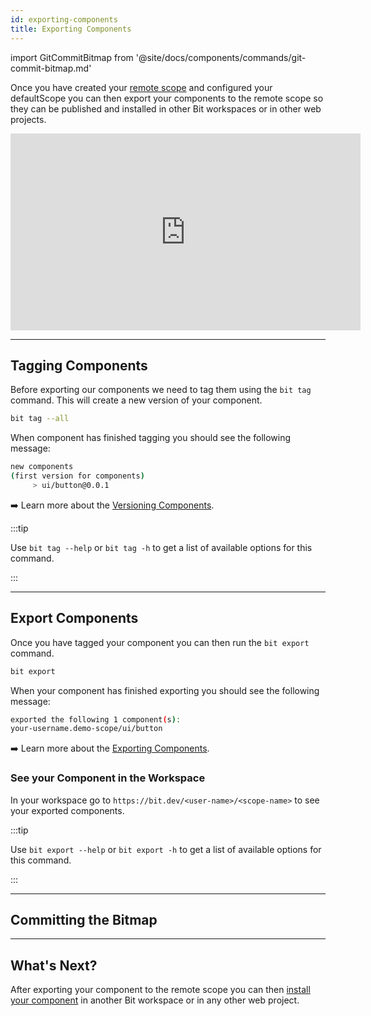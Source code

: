 ```yaml
---
id: exporting-components
title: Exporting Components
---
```


import GitCommitBitmap from '@site/docs/components/commands/git-commit-bitmap.md'

Once you have created your [remote scope](remote-scope) and configured your defaultScope you can then export your components to the remote scope so they can be published and installed in other Bit workspaces or in other web projects.

<iframe width="560" height="315" src="https://www.youtube.com/embed/7aupBUi3m6I" title="Versioning and exporting-components" frameborder="0" allow="accelerometer; autoplay; clipboard-write; encrypted-media; gyroscope; picture-in-picture" allowfullscreen></iframe>

---

## Tagging Components

Before exporting our components we need to tag them using the `bit tag` command. This will create a new version of your component.

```bash
bit tag --all
```

When component has finished tagging you should see the following message:

```bash
new components
(first version for components)
     > ui/button@0.0.1
```

:arrow_right: Learn more about the [Versioning Components](/building-with-bit/versioning-components).

:::tip

Use `bit tag --help` or `bit tag -h` to get a list of available options for this command.

:::

---

## Export Components

Once you have tagged your component you can then run the `bit export` command.

```bash
bit export
```

When your component has finished exporting you should see the following message:

```bash
exported the following 1 component(s):
your-username.demo-scope/ui/button
```

:arrow_right: Learn more about the [Exporting Components](/building-with-bit/exporting-components).

### See your Component in the Workspace

In your workspace go to `https://bit.dev/<user-name>/<scope-name>` to see your exported components.

:::tip

Use `bit export --help` or `bit export -h` to get a list of available options for this command.

:::

---

## Committing the Bitmap

<GitCommitBitmap />

---

## What's Next?

After exporting your component to the remote scope you can then [install your component](installing-components) in another Bit workspace or in any other web project.
